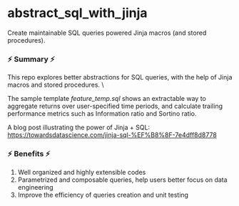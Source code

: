 # abstract_sql_with_jinja
Create maintainable SQL queries powered Jinja macros (and stored procedures).

### :zap: Summary :zap:
This repo explores better abstractions for SQL queries, with the help of Jinja macros and stored procedures. \

The sample template _feature_temp.sql_ shows an extractable way to aggregate returns over user-specified time periods, and calculate trailing performance metrics such as Information ratio and Sortino ratio.

A blog post illustrating the power of Jinja + SQL: \
https://towardsdatascience.com/jinja-sql-%EF%B8%8F-7e4dff8d8778


### :zap: Benefits :zap:
1. Well organized and highly extensible codes
2. Parametrized and composable queries, help users better focus on data engineering
3. Improve the efficiency of queries creation and unit testing

